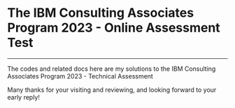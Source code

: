 # The IBM Consulting Associates Program 2023 - Online Assessment Test

<hr>

The codes and related docs here are my solutions to the IBM Consulting Associates Program 2023 - Technical Assessment 

Many thanks for your visiting and reviewing, and looking forward to your early reply!

